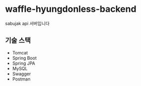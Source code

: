 # waffle-hyungdonless-backend

sabujak api 서버입니다

## 기술 스택

- Tomcat
- Spring Boot
- Spring JPA
- MySQL
- Swagger
- Postman
